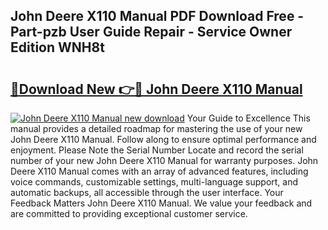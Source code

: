 ## John Deere X110 Manual PDF Download Free - Part-pzb User Guide Repair - Service Owner Edition WNH8t

# <h2><a href="http://bc88060.oget.top/?id=John+Deere+X110+Manual">🔗Download New 👉🔴 John Deere X110 Manual</a></h2>

[![John Deere X110 Manual new download](https://i.imgur.com/5g1atiW.png)](http://bc88060.oget.top/?id=John+Deere+X110+Manual)
Your Guide to Excellence This manual provides a detailed roadmap for mastering the use of your new John Deere X110 Manual. Follow along to ensure optimal performance and enjoyment. Please Note the Serial Number Locate and record the serial number of your new John Deere X110 Manual for warranty purposes. John Deere X110 Manual comes with an array of advanced features, including voice commands, customizable settings, multi-language support, and automatic backups, all accessible through the user interface. Your Feedback Matters John Deere X110 Manual. We value your feedback and are committed to providing exceptional customer service.
